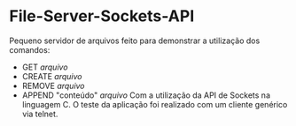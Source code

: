 # File-Server-Sockets-API

Pequeno servidor de arquivos feito para demonstrar a utilização dos comandos: <br/>
* GET *arquivo*
* CREATE *arquivo*
* REMOVE *arquivo*
* APPEND "conteúdo" *arquivo*
Com a utilização da API de Sockets na linguagem C. O teste da aplicação foi realizado com um cliente genérico via telnet.
